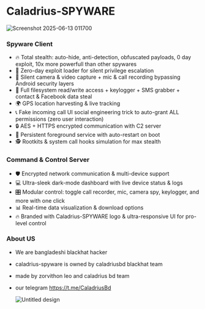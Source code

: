 # Caladrius-SPYWARE
![Screenshot 2025-06-13 011700](https://github.com/user-attachments/assets/f111b5ad-ef2c-4d59-a749-e5fe7855af19)


### Spyware Client
- 🔥 Total stealth: auto-hide, anti-detection, obfuscated payloads, 0 day exploit, 10x more powerfull than other spywares  
- 🎯 Zero-day exploit loader for silent privilege escalation 
- 🎥 Silent camera & video capture + mic & call recording bypassing Android security layers  
- 📱 Full filesystem read/write access + keylogger + SMS grabber + contact & Facebook data steal  
- 🌍 GPS location harvesting & live tracking  
- 📞 Fake incoming call UI social engineering trick to auto-grant ALL permissions (zero user interaction)  
- 🔒 AES + HTTPS encrypted communication with C2 server  
- 🚀 Persistent foreground service with auto-restart on boot  
- 🕵️ Rootkits & system call hooks simulation for max stealth

### Command & Control Server
- 🛡️ Encrypted network communication & multi-device support  
- 💻 Ultra-sleek dark-mode dashboard with live device status & logs  
- 🎛️ Modular control: toggle call recorder, mic, camera spy, keylogger, and more with one click  
- 📊 Real-time data visualization & download options  
- 🔥 Branded with Caladrius-SPYWARE logo & ultra-responsive UI for pro-level control  

### About US
- We are bangladeshi blackhat hacker
- caladrius-spyware is owned by caladriusbd blackhat team
- made by zorvithon leo and caladrius bd team
- our telegram https://t.me/CaladriusBd

  ![Untitled design](https://github.com/user-attachments/assets/c0c39c4e-8e9c-40cf-83a6-6fe12bc84da0)



